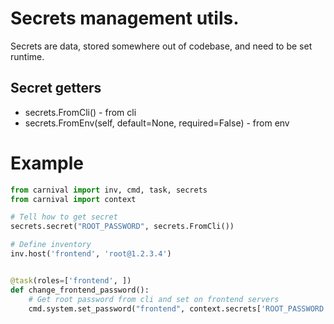 # Secrets management utils.
Secrets are data, stored somewhere out of codebase, 
and need to be set runtime.


## Secret getters
* secrets.FromCli() - from cli
* secrets.FromEnv(self, default=None, required=False) - from env

# Example
```python
from carnival import inv, cmd, task, secrets
from carnival import context

# Tell how to get secret
secrets.secret("ROOT_PASSWORD", secrets.FromCli())

# Define inventory
inv.host('frontend', 'root@1.2.3.4')


@task(roles=['frontend', ])
def change_frontend_password():
    # Get root password from cli and set on frontend servers
    cmd.system.set_password("frontend", context.secrets['ROOT_PASSWORD'])
